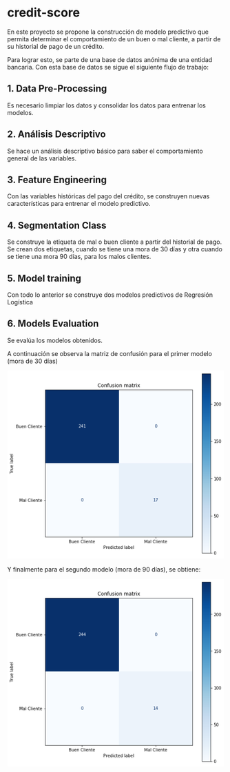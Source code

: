 # credit-score
En este proyecto se propone la construcción de modelo predictivo que permita determinar el comportamiento de un buen o mal cliente, a partir de su historial de pago de un crédito.

Para lograr esto, se parte de una base de datos anónima de una entidad bancaria. Con esta base de datos se sigue el siguiente flujo de trabajo:

## 1. Data Pre-Processing

Es necesario limpiar los datos y consolidar los datos para entrenar los modelos.

## 2. Análisis Descriptivo

Se hace un análisis descriptivo básico para saber el comportamiento general de las variables.

## 3. Feature Engineering

Con las variables históricas del pago del crédito, se construyen nuevas características para entrenar el modelo predictivo.

## 4. Segmentation Class

Se construye la etiqueta de mal o buen cliente a partir del historial de pago. Se crean dos etiquetas, cuando se tiene una mora de 30 días y otra cuando se tiene una mora 90 días, para los malos clientes. 

## 5. Model training

Con todo lo anterior se construye dos modelos predictivos de Regresión Logística

## 6. Models Evaluation

Se evalúa los modelos obtenidos.

A continuación se observa la matriz de confusión para el primer modelo (mora de 30 días)

![Model 1](./results/Model_1.png)

Y finalmente para el segundo modelo (mora de 90 días), se obtiene: 

![Model 2](./results/Model_2.png)
